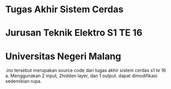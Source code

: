 # Tugas Akhir Sistem Cerdas
# Jurusan Teknik Elektro S1 TE 16
# Universitas Negeri Malang

.ino tersebut merupakan source code dari tugas akhir sistem cerdas s1 te 16 a. Menggunakan 2 input, 2hidden layer, dan 1 output.
dapat dimodifikasi sedemikian rupa.

